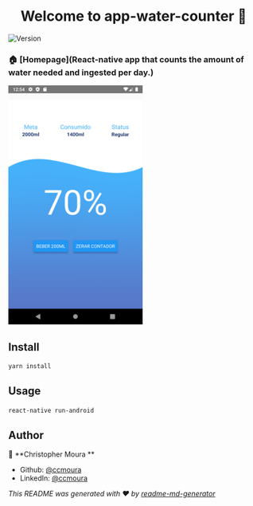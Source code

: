 <h1 align="center">Welcome to app-water-counter 👋</h1>
<p>
  <img alt="Version" src="https://img.shields.io/badge/version-0.0.1-blue.svg?cacheSeconds=2592000" />
</p>

### 🏠 [Homepage](React-native app that counts the amount of water needed and ingested per day.)
<p>
  <img width="270" height="480" alt="Version" src="./images/screen.png" />
</p>

## Install

```sh
yarn install
```

## Usage

```sh
react-native run-android
```

## Author

👤 **Christopher Moura  **

* Github: [@ccmoura  ](https://github.com/ccmoura  )
* LinkedIn: [@ccmoura  ](https://linkedin.com/in/ccmoura  )

_This README was generated with ❤️ by [readme-md-generator](https://github.com/kefranabg/readme-md-generator)_